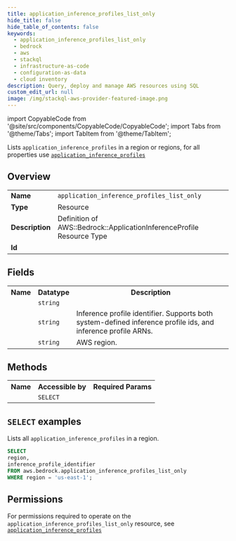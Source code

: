 ```yaml
---
title: application_inference_profiles_list_only
hide_title: false
hide_table_of_contents: false
keywords:
  - application_inference_profiles_list_only
  - bedrock
  - aws
  - stackql
  - infrastructure-as-code
  - configuration-as-data
  - cloud inventory
description: Query, deploy and manage AWS resources using SQL
custom_edit_url: null
image: /img/stackql-aws-provider-featured-image.png
---
```


import CopyableCode from '@site/src/components/CopyableCode/CopyableCode';
import Tabs from '@theme/Tabs';
import TabItem from '@theme/TabItem';

Lists <code>application_inference_profiles</code> in a region or regions, for all properties use <a href="/services/serviceName/application_inference_profiles/"><code>application_inference_profiles</code></a>

## Overview
<table>
<tbody>
<tr><td><b>Name</b></td><td><code>application_inference_profiles_list_only</code></td></tr>
<tr><td><b>Type</b></td><td>Resource</td></tr>
<tr><td><b>Description</b></td><td>Definition of AWS::Bedrock::ApplicationInferenceProfile Resource Type</td></tr>
<tr><td><b>Id</b></td><td><CopyableCode code="aws.bedrock.application_inference_profiles_list_only" /></td></tr>
</tbody>
</table>

## Fields
<table>
<tbody>
<tr><th>Name</th><th>Datatype</th><th>Description</th></tr><tr><td><CopyableCode code="inference_profile_id" /></td><td><code>string</code></td><td></td></tr>
<tr><td><CopyableCode code="inference_profile_identifier" /></td><td><code>string</code></td><td>Inference profile identifier. Supports both system-defined inference profile ids, and inference profile ARNs.</td></tr>
<tr><td><CopyableCode code="region" /></td><td><code>string</code></td><td>AWS region.</td></tr>
</tbody>
</table>

## Methods

<table>
<tbody>
  <tr>
    <th>Name</th>
    <th>Accessible by</th>
    <th>Required Params</th>
  </tr>
  <tr>
    <td><CopyableCode code="list_resources" /></td>
    <td><code>SELECT</code></td>
    <td><CopyableCode code="region" /></td>
  </tr>
</tbody>
</table>

## `SELECT` examples
Lists all <code>application_inference_profiles</code> in a region.
```sql
SELECT
region,
inference_profile_identifier
FROM aws.bedrock.application_inference_profiles_list_only
WHERE region = 'us-east-1';
```


## Permissions

For permissions required to operate on the <code>application_inference_profiles_list_only</code> resource, see <a href="/services/bedrock/application_inference_profiles/#permissions"><code>application_inference_profiles</code></a>

